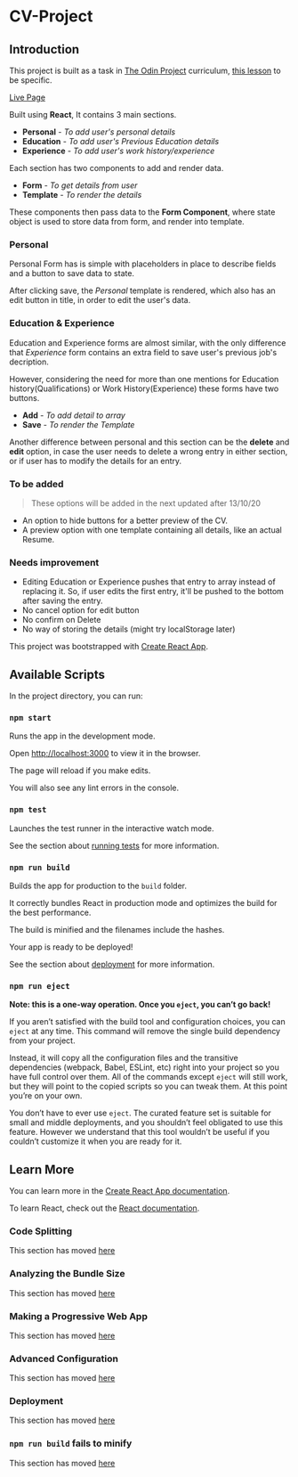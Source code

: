 # CV-Project

## Introduction

This project is built as a task in [The Odin Project](https://www.theodinproject.com/) curriculum, [this lesson](https://www.theodinproject.com/lessons/cv-application) to be specific.

[Live Page](https://clumsynite.github.io/react-cv-project/)

Built using **React**, It contains 3 main sections.

- **Personal** - *To add user's personal details*
- **Education** - *To add user's Previous Education details*
- **Experience** - *To add user's work history/experience*

Each section has two components to add and render data.

- **Form** - *To get details from user*
- **Template** - *To render the details*

These components then pass data to the **Form Component**, where state object is used to store data from form, and render into template.

### Personal

Personal Form has is simple with placeholders in place to describe fields and a button to save data to state.

After clicking save, the *Personal* template is rendered, which also has an edit button in title, in order to edit the user's data.

### Education & Experience

Education and Experience forms are almost similar, with the only difference that *Experience* form contains an extra field to save user's previous job's decription.

However, considering the need for more than one mentions for Education history(Qualifications) or Work History(Experience) these forms have two buttons.

- **Add** - *To add detail to array*
- **Save** - *To render the Template*

Another difference between personal and this section can be the **delete** and **edit** option, in case the user needs to delete a wrong entry in either section, or if user has to modify the details for an entry.

### To be added

> These options will be added in the next updated after 13/10/20

- An option to hide buttons for a better preview of the CV.
- A preview option with one template containing all details, like an actual Resume.

### Needs improvement

- Editing Education or Experience pushes that entry to array instead of replacing it. So, if user edits the first entry,  it'll be pushed to the bottom after saving the entry.
- No cancel option for edit button
- No confirm on Delete
- No way of storing the details (might try localStorage later)

This project was bootstrapped with [Create React App](https://github.com/facebook/create-react-app).

## Available Scripts

In the project directory, you can run:

### `npm start`

Runs the app in the development mode.

Open [http://localhost:3000](http://localhost:3000) to view it in the browser.

The page will reload if you make edits.

You will also see any lint errors in the console.

### `npm test`

Launches the test runner in the interactive watch mode.

See the section about [running tests](https://facebook.github.io/create-react-app/docs/running-tests) for more information.

### `npm run build`

Builds the app for production to the `build` folder.

It correctly bundles React in production mode and optimizes the build for the best performance.

The build is minified and the filenames include the hashes.

Your app is ready to be deployed!

See the section about [deployment](https://facebook.github.io/create-react-app/docs/deployment) for more information.

### `npm run eject`

**Note: this is a one-way operation. Once you `eject`, you can’t go back!**

If you aren’t satisfied with the build tool and configuration choices, you can `eject` at any time. This command will remove the single build dependency from your project.

Instead, it will copy all the configuration files and the transitive dependencies (webpack, Babel, ESLint, etc) right into your project so you have full control over them. All of the commands except `eject` will still work, but they will point to the copied scripts so you can tweak them. At this point you’re on your own.

You don’t have to ever use `eject`. The curated feature set is suitable for small and middle deployments, and you shouldn’t feel obligated to use this feature. However we understand that this tool wouldn’t be useful if you couldn’t customize it when you are ready for it.

## Learn More

You can learn more in the [Create React App documentation](https://facebook.github.io/create-react-app/docs/getting-started).

To learn React, check out the [React documentation](https://reactjs.org/).

### Code Splitting

This section has moved [here](https://facebook.github.io/create-react-app/docs/code-splitting)

### Analyzing the Bundle Size

This section has moved [here](https://facebook.github.io/create-react-app/docs/analyzing-the-bundle-size)

### Making a Progressive Web App

This section has moved [here](https://facebook.github.io/create-react-app/docs/making-a-progressive-web-app)

### Advanced Configuration

This section has moved [here](https://facebook.github.io/create-react-app/docs/advanced-configuration)

### Deployment

This section has moved [here](https://facebook.github.io/create-react-app/docs/deployment)

### `npm run build` fails to minify

This section has moved [here](https://facebook.github.io/create-react-app/docs/troubleshooting#npm-run-build-fails-to-minify)
